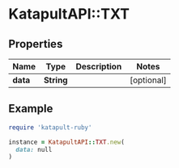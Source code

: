 # KatapultAPI::TXT

## Properties

| Name | Type | Description | Notes |
| ---- | ---- | ----------- | ----- |
| **data** | **String** |  | [optional] |

## Example

```ruby
require 'katapult-ruby'

instance = KatapultAPI::TXT.new(
  data: null
)
```

